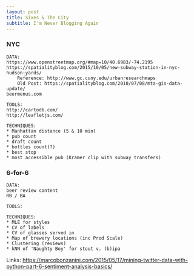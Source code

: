 ```yaml
---
layout: post
title: Sixes & The City
subtitle: I'm Never Blogging Again
---
```



### NYC

	DATA:
	https://www.openstreetmap.org/#map=10/40.6983/-74.2195
	https://spatialityblog.com/2015/10/05/new-subway-station-in-nyc-hudson-yards/
		Reference: http://www.gc.cuny.edu/urbanresearchmaps
		Old Post: https://spatialityblog.com/2010/07/08/mta-gis-data-update/
	beermenus.com	
		
	TOOLS:
	http://cartodb.com/
	http://leafletjs.com/
	
	TECHNIQUES:
	* Manhattan distance (5 & 10 min)
	* pub count
	* draft count
	* bottles count(?)
	* best stop
	* most accessible pub (Kramer clip with subway transfers)


### 6-for-6

	DATA:
	beer review content
	RB / BA
	
	TOOLS:
	
	TECHNIQUES:
	* MLE for styles
	* CV of labels
	* CV of glasses served in 
	* Map of brewery locations (inc Prod Scale)
	* Clustering (reviews)
	* kNN of 'Naughty Boy' for stout v. (b)ipa
	
Links:
https://marcobonzanini.com/2015/05/17/mining-twitter-data-with-python-part-6-sentiment-analysis-basics/
